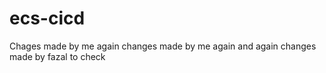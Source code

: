 # ecs-cicd
Chages made by me  again
changes made by me again and again 
changes made by fazal to check
